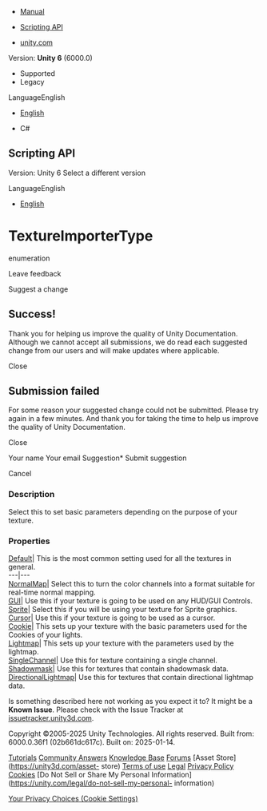 [ ]()

  * [Manual](../Manual/index.html)
  * [Scripting API](../ScriptReference/index.html)

  * [unity.com](https://unity.com/)

Version: **Unity 6** (6000.0)

  * Supported
  * Legacy

LanguageEnglish

  * [English]()

  * C#

[ ](https://docs.unity3d.com)

## Scripting API

Version: Unity 6 Select a different version

LanguageEnglish

  * [English]()

# TextureImporterType

enumeration

Leave feedback

Suggest a change

## Success!

Thank you for helping us improve the quality of Unity Documentation. Although
we cannot accept all submissions, we do read each suggested change from our
users and will make updates where applicable.

Close

## Submission failed

For some reason your suggested change could not be submitted. Please <a>try
again</a> in a few minutes. And thank you for taking the time to help us
improve the quality of Unity Documentation.

Close

Your name Your email Suggestion* Submit suggestion

Cancel

[ ]()

### Description

Select this to set basic parameters depending on the purpose of your texture.

### Properties

[Default](TextureImporterType.Default.html)| This is the most common setting
used for all the textures in general.  
---|---  
[NormalMap](TextureImporterType.NormalMap.html)| Select this to turn the color
channels into a format suitable for real-time normal mapping.  
[GUI](TextureImporterType.GUI.html)| Use this if your texture is going to be
used on any HUD/GUI Controls.  
[Sprite](TextureImporterType.Sprite.html)| Select this if you will be using
your texture for Sprite graphics.  
[Cursor](TextureImporterType.Cursor.html)| Use this if your texture is going
to be used as a cursor.  
[Cookie](TextureImporterType.Cookie.html)| This sets up your texture with the
basic parameters used for the Cookies of your lights.  
[Lightmap](TextureImporterType.Lightmap.html)| This sets up your texture with
the parameters used by the lightmap.  
[SingleChannel](TextureImporterType.SingleChannel.html)| Use this for texture
containing a single channel.  
[Shadowmask](TextureImporterType.Shadowmask.html)| Use this for textures that
contain shadowmask data.  
[DirectionalLightmap](TextureImporterType.DirectionalLightmap.html)| Use this
for textures that contain directional lightmap data.  
  
Is something described here not working as you expect it to? It might be a
**Known Issue**. Please check with the Issue Tracker at
[issuetracker.unity3d.com](https://issuetracker.unity3d.com).

Copyright ©2005-2025 Unity Technologies. All rights reserved. Built from:
6000.0.36f1 (02b661dc617c). Built on: 2025-01-14.

[Tutorials](https://unity3d.com/learn) [Community
Answers](https://answers.unity3d.com) [Knowledge
Base](https://support.unity3d.com/hc/en-us)
[Forums](https://forum.unity3d.com) [Asset Store](https://unity3d.com/asset-
store) [Terms of use](https://docs.unity3d.com/Manual/TermsOfUse.html)
[Legal](https://unity.com/legal) [Privacy
Policy](https://unity.com/legal/privacy-policy)
[Cookies](https://unity.com/legal/cookie-policy) [Do Not Sell or Share My
Personal Information](https://unity.com/legal/do-not-sell-my-personal-
information)

[Your Privacy Choices (Cookie Settings)](javascript:void\(0\);)

